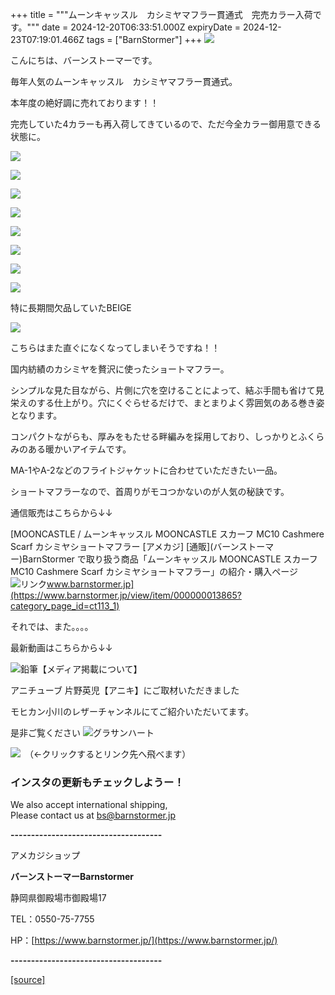 +++
title = """ムーンキャッスル　カシミヤマフラー貫通式　完売カラー入荷です。"""
date = 2024-12-20T06:33:51.000Z
expiryDate = 2024-12-23T07:19:01.466Z
tags = ["BarnStormer"]
+++
[![](https://stat.ameba.jp/user_images/20231023/16/barnstormer-go/b2/03/p/o0420015015354743273.png)](https://ameblo.jp/barnstormer-go/entry-12825670498.html)

こんにちは、バーンストーマーです。

毎年人気のムーンキャッスル　カシミヤマフラー貫通式。

本年度の絶好調に売れております！！

完売していた4カラーも再入荷してきているので、ただ今全カラー御用意できる状態に。

[![](https://stat.ameba.jp/user_images/20241220/14/barnstormer-go/8d/f9/j/o0467070115523582702.jpg)](https://stat.ameba.jp/user_images/20241220/14/barnstormer-go/8d/f9/j/o0467070115523582702.jpg)

[![](https://stat.ameba.jp/user_images/20241220/14/barnstormer-go/b7/c1/j/o0467070115523582707.jpg)](https://stat.ameba.jp/user_images/20241220/14/barnstormer-go/b7/c1/j/o0467070115523582707.jpg)

[![](https://stat.ameba.jp/user_images/20241220/14/barnstormer-go/18/92/j/o0467070115523582704.jpg)](https://stat.ameba.jp/user_images/20241220/14/barnstormer-go/18/92/j/o0467070115523582704.jpg)

[![](https://stat.ameba.jp/user_images/20241220/14/barnstormer-go/40/54/j/o0467070115523582701.jpg)](https://stat.ameba.jp/user_images/20241220/14/barnstormer-go/40/54/j/o0467070115523582701.jpg)

[![](https://stat.ameba.jp/user_images/20241220/14/barnstormer-go/90/54/j/o0467070115523582700.jpg)](https://stat.ameba.jp/user_images/20241220/14/barnstormer-go/90/54/j/o0467070115523582700.jpg)

[![](https://stat.ameba.jp/user_images/20241220/14/barnstormer-go/f8/de/j/o0467070115523582699.jpg)](https://stat.ameba.jp/user_images/20241220/14/barnstormer-go/f8/de/j/o0467070115523582699.jpg)

[![](https://stat.ameba.jp/user_images/20241220/14/barnstormer-go/d3/78/j/o0467070115523582697.jpg)](https://stat.ameba.jp/user_images/20241220/14/barnstormer-go/d3/78/j/o0467070115523582697.jpg)

[![](https://stat.ameba.jp/user_images/20241220/14/barnstormer-go/1b/33/j/o0467070115523582695.jpg)](https://stat.ameba.jp/user_images/20241220/14/barnstormer-go/1b/33/j/o0467070115523582695.jpg)

特に長期間欠品していたBEIGE

[![](https://stat.ameba.jp/user_images/20241220/14/barnstormer-go/90/54/j/o0467070115523582700.jpg)](https://stat.ameba.jp/user_images/20241220/14/barnstormer-go/90/54/j/o0467070115523582700.jpg)

こちらはまた直ぐになくなってしまいそうですね！！

国内紡績のカシミヤを贅沢に使ったショートマフラー。

  
シンプルな見た目ながら、片側に穴を空けることによって、結ぶ手間も省けて見栄えのする仕上がり。穴にくぐらせるだけで、まとまりよく雰囲気のある巻き姿となります。

  
コンパクトながらも、厚みをもたせる畔編みを採用しており、しっかりとふくらみのある暖かいアイテムです。

MA-1やA-2などのフライトジャケットに合わせていただきたい一品。

ショートマフラーなので、首周りがモコつかないのが人気の秘訣です。

通信販売はこちらから↓↓

[MOONCASTLE / ムーンキャッスル MOONCASTLE スカーフ MC10 Cashmere Scarf カシミヤショートマフラー \[アメカジ\] \[通販\](バーンストーマー)BarnStormer で取り扱う商品「ムーンキャッスル MOONCASTLE スカーフ MC10 Cashmere Scarf カシミヤショートマフラー」の紹介・購入ページ![リンク](https://c.stat100.ameba.jp/ameblo/symbols/v3.20.0/svg/gray/editor_link.svg)www.barnstormer.jp](https://www.barnstormer.jp/view/item/000000013865?category_page_id=ct113_1)

それでは、また。。。。

最新動画はこちらから↓↓

![鉛筆](https://stat100.ameba.jp/blog/ucs/img/char/char3/519.png)【メディア掲載について】

アニチューブ 片野英児【アニキ】にご取材いただきました

モヒカン小川のレザーチャンネルにてご紹介いただいてます。

是非ご覧ください ![グラサンハート](https://stat100.ameba.jp/blog/ucs/img/char/char3/148.png)

[![](https://stat.ameba.jp/user_images/20230412/16/barnstormer-go/6a/23/p/o0108010815269242493.png)](https://www.instagram.com/barnstormer_daily/)　（←クリックするとリンク先へ飛べます）

### インスタの更新もチェックしようー！

We also accept international shipping,  
Please contact us at bs@barnstormer.jp

**\-------------------------------------**

アメカジショップ

**バーンストーマーBarnstormer**

静岡県御殿場市御殿場17

TEL：0550-75-7755

HP：[https://www.barnstormer.jp/](https://www.barnstormer.jp/)

**\-------------------------------------**

[[source]](https://ameblo.jp/barnstormer-go/entry-12879348483.html)
